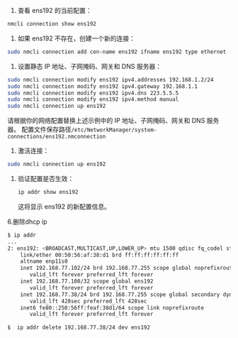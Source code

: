 1. 查看 ens192 的当前配置：

```bash
nmcli connection show ens192
```

1. 如果 ens192 不存在，创建一个新的连接：

```bash
sudo nmcli connection add con-name ens192 ifname ens192 type ethernet
```

1. 设置静态 IP 地址、子网掩码、网关和 DNS 服务器：

```bash
sudo nmcli connection modify ens192 ipv4.addresses 192.168.1.2/24
sudo nmcli connection modify ens192 ipv4.gateway 192.168.1.1
sudo nmcli connection modify ens192 ipv4.dns 223.5.5.5
sudo nmcli connection modify ens192 ipv4.method manual
sudo nmcli connection up ens192
```

请根据你的网络配置替换上述示例中的 IP 地址、子网掩码、网关和 DNS 服务器。
配置文件保存路径`/etc/NetworkManager/system-connections/ens192.nmconnection`

1. 激活连接：

```bash
sudo nmcli connection up ens192
```

1. 验证配置是否生效：

   ```bash
   ip addr show ens192
   ```

   这将显示 ens192 的新配置信息。

6.删除dhcp ip

```bash
$ ip addr
...
2: ens192: <BROADCAST,MULTICAST,UP,LOWER_UP> mtu 1500 qdisc fq_codel state UP group default qlen 1000
    link/ether 00:50:56:af:38:d1 brd ff:ff:ff:ff:ff:ff
    altname enp11s0
    inet 192.168.77.102/24 brd 192.168.77.255 scope global noprefixroute ens192
       valid_lft forever preferred_lft forever
    inet 192.168.77.100/32 scope global ens192
       valid_lft forever preferred_lft forever
    inet 192.168.77.38/24 brd 192.168.77.255 scope global secondary dynamic noprefixroute ens192
       valid_lft 428sec preferred_lft 428sec
    inet6 fe80::250:56ff:feaf:38d1/64 scope link noprefixroute 
       valid_lft forever preferred_lft forever
 
$  ip addr delete 192.168.77.38/24 dev ens192
```